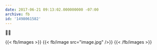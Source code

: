 ```yaml
---
date: 2017-06-21 09:13:02.000000000 -07:00
archive: fb
id: '1498061582'
---
```


🤔🙄

{{< fb/images >}}
{{< fb/image src="image.jpg" />}}
{{< /fb/images >}}
